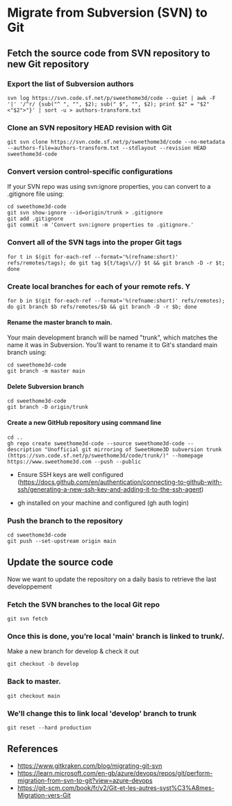 # Migrate from Subversion (SVN) to Git

## Fetch the source code from SVN repository to new Git repository

### Export the list of Subversion authors

    svn log https://svn.code.sf.net/p/sweethome3d/code --quiet | awk -F '|' '/^r/ {sub("^ ", "", $2); sub(" $", "", $2); print $2" = "$2" <"$2">"}' | sort -u > authors-transform.txt

### Clone an SVN repository HEAD revision with Git 

    git svn clone https://svn.code.sf.net/p/sweethome3d/code --no-metadata --authors-file=authors-transform.txt --stdlayout --revision HEAD sweethome3d-code

### Convert version control-specific configurations
If your SVN repo was using svn:ignore properties, you can convert to a .gitignore file using:

    cd sweethome3d-code
    git svn show-ignore --id=origin/trunk > .gitignore
    git add .gitignore
    git commit -m 'Convert svn:ignore properties to .gitignore.'

### Convert all of the SVN tags into the proper Git tags
    
    for t in $(git for-each-ref --format='%(refname:short)' refs/remotes/tags); do git tag ${t/tags\//} $t && git branch -D -r $t; done

### Create local branches for each of your remote refs. Y
    
    for b in $(git for-each-ref --format='%(refname:short)' refs/remotes); do git branch $b refs/remotes/$b && git branch -D -r $b; done

#### Rename the master branch to main. 
Your main development branch will be named "trunk", which matches the name it was in Subversion. You'll want to rename it to Git's standard main branch using:

    cd sweethome3d-code
    git branch -m master main

#### Delete Subversion branch 
    cd sweethome3d-code
    git branch -D origin/trunk

#### Create a new GitHub repository using command line

    cd ..
    gh repo create sweethome3d-code --source sweethome3d-code --description "Unofficial git mirroring of SweetHome3D subversion trunk (https://svn.code.sf.net/p/sweethome3d/code/trunk/)" --homepage https://www.sweethome3d.com --push --public

- Ensure SSH keys are well configured (https://docs.github.com/en/authentication/connecting-to-github-with-ssh/generating-a-new-ssh-key-and-adding-it-to-the-ssh-agent)

- gh installed on your machine and configured (gh auth login)

### Push the branch to the repository

    cd sweethome3d-code
    git push --set-upstream origin main

## Update the source code 

Now we want to update the repository on a daily basis to retrieve the last developpement

### Fetch the SVN branches to the local Git repo
    git svn fetch

### Once this is done, you’re local 'main' branch is linked to trunk/.
Make a new branch for develop & check it out

    git checkout -b develop 

### Back to master.
    git checkout main

### We'll change this to link local 'develop' branch to trunk
    git reset --hard production

## References
- https://www.gitkraken.com/blog/migrating-git-svn
- https://learn.microsoft.com/en-gb/azure/devops/repos/git/perform-migration-from-svn-to-git?view=azure-devops
- https://git-scm.com/book/fr/v2/Git-et-les-autres-syst%C3%A8mes-Migration-vers-Git
